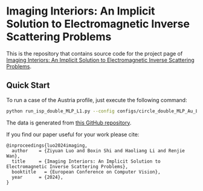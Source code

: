 # Imaging Interiors: An Implicit Solution to Electromagnetic Inverse Scattering Problems

This is the repository that contains source code for the project page of [Imaging Interiors: An Implicit Solution to Electromagnetic Inverse Scattering Problems](https://luo-ziyuan.github.io/Imaging-Interiors/).

## Quick Start
To run a case of the Austria profile, just execute the following command:
``` bash
python run_isp_double_MLP_L1.py --config configs/circle_double_MLP_Au_L1.txt
```
The data is generated from [this GitHub repository](https://github.com/eleweiz/Solving-full-wave-nonlinear-inverse-scattering-problems-with-back-propagation-scheme).

If you find our paper useful for your work please cite:
```
@inproceedings{luo2024imaging,
  author    = {Ziyuan Luo and Boxin Shi and Haoliang Li and Renjie Wan},
  title     = {Imaging Interiors: An Implicit Solution to Electromagnetic Inverse Scattering Problems},
  booktitle   = {European Conference on Computer Vision},
  year      = {2024},
}
```

